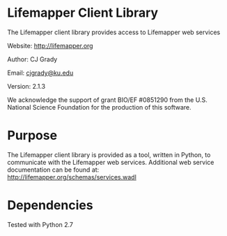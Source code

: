 Lifemapper Client Library
========

The Lifemapper client library provides access to Lifemapper web services

Website: http://lifemapper.org

Author: CJ Grady 

Email: cjgrady@ku.edu

Version: 2.1.3

We acknowledge the support of grant BIO/EF #0851290 from the U.S. National Science Foundation for the production of this software.

Purpose
========
   The Lifemapper client library is provided as a tool, written in Python, to
communicate with the Lifemapper web services. Additional web service
documentation can be found at: http://lifemapper.org/schemas/services.wadl

Dependencies
========
   Tested with Python 2.7
   
